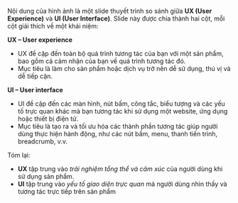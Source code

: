 Nội dung của hình ảnh là một slide thuyết trình so sánh giữa **UX (User Experience)** và **UI (User Interface)**. Slide này được chia thành hai cột, mỗi cột giải thích về một khái niệm:

**UX – User experience**
- UX đề cập đến toàn bộ quá trình tương tác của bạn với một sản phẩm, bao gồm cả cảm nhận của bạn về quá trình tương tác đó.
- Mục tiêu là làm cho sản phẩm hoặc dịch vụ trở nên dễ sử dụng, thú vị và dễ tiếp cận.

**UI – User interface**
- UI đề cập đến các màn hình, nút bấm, công tắc, biểu tượng và các yếu tố trực quan khác mà bạn tương tác khi sử dụng một website, ứng dụng hoặc thiết bị điện tử.
- Mục tiêu là tạo ra và tối ưu hóa các thành phần tương tác giúp người dùng thực hiện hành động, như các nút bấm, menu, thanh tiến trình, breadcrumb, v.v.

Tóm lại:
- **UX** tập trung vào *trải nghiệm tổng thể và cảm xúc* của người dùng khi sử dụng sản phẩm.
- **UI** tập trung vào *yếu tố giao diện trực quan* mà người dùng nhìn thấy và tương tác trực tiếp trên sản phẩm